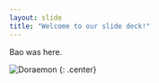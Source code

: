 ```yaml
---
layout: slide
title: "Welcome to our slide deck!"
---
```


Bao was here. 

![Doraemon](https://www.freepngimg.com/download/artwork/80621-area-nobi-doraemon-dorayaki-line-nobita.png)
{: .center}
